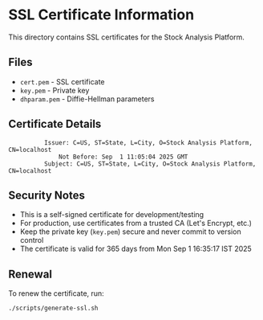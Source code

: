 # SSL Certificate Information

This directory contains SSL certificates for the Stock Analysis Platform.

## Files

- `cert.pem` - SSL certificate
- `key.pem` - Private key
- `dhparam.pem` - Diffie-Hellman parameters

## Certificate Details

```
          Issuer: C=US, ST=State, L=City, O=Stock Analysis Platform, CN=localhost
              Not Before: Sep  1 11:05:04 2025 GMT
          Subject: C=US, ST=State, L=City, O=Stock Analysis Platform, CN=localhost
```

## Security Notes

- This is a self-signed certificate for development/testing
- For production, use certificates from a trusted CA (Let's Encrypt, etc.)
- Keep the private key (`key.pem`) secure and never commit to version control
- The certificate is valid for 365 days from Mon Sep  1 16:35:17 IST 2025

## Renewal

To renew the certificate, run:
```bash
./scripts/generate-ssl.sh
```
